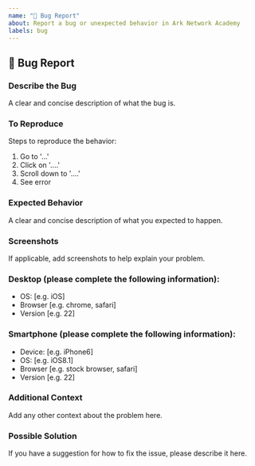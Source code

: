 ```yaml
---
name: "🐛 Bug Report"
about: Report a bug or unexpected behavior in Ark Network Academy
labels: bug
---
```


## 🐛 Bug Report

### Describe the Bug
A clear and concise description of what the bug is.

### To Reproduce
Steps to reproduce the behavior:
1. Go to '...'
2. Click on '....'
3. Scroll down to '....'
4. See error

### Expected Behavior
A clear and concise description of what you expected to happen.

### Screenshots
If applicable, add screenshots to help explain your problem.

### Desktop (please complete the following information):
 - OS: [e.g. iOS]
 - Browser [e.g. chrome, safari]
 - Version [e.g. 22]

### Smartphone (please complete the following information):
 - Device: [e.g. iPhone6]
 - OS: [e.g. iOS8.1]
 - Browser [e.g. stock browser, safari]
 - Version [e.g. 22]

### Additional Context
Add any other context about the problem here.

### Possible Solution
If you have a suggestion for how to fix the issue, please describe it here.
